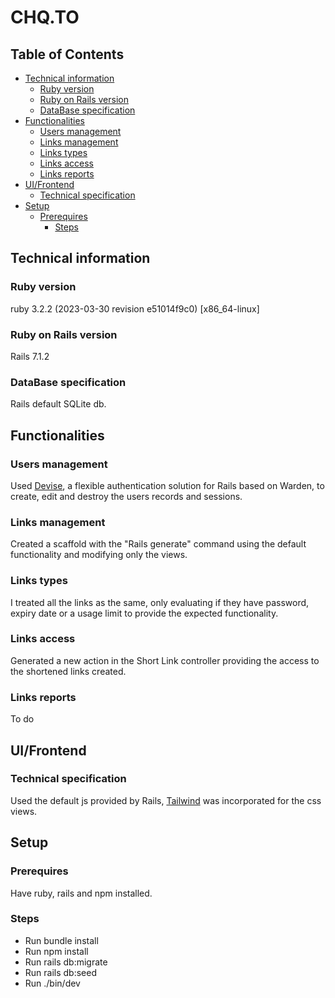 # CHQ.TO

## Table of Contents

- [Technical information](#technical-information)
	- [Ruby version](#ruby-version)
	- [Ruby on Rails version](#ruby-on-rails-version)
	- [DataBase specification](#database-specification)
 - [Functionalities](#functionalities)
	- [Users management](#users-management)
	- [Links management](#links-management)
	- [Links types](#links-types)
 	- [Links access](#links-access)
 	- [Links reports](#links-reports)
  - [UI/Frontend](#uifrontend)
 	- [Technical specification](#technical-specification)
  - [Setup](#setup)
   	- [Prerequires](#prerequires)
    	- [Steps](#steps)
    	

## Technical information
### Ruby version
ruby 3.2.2 (2023-03-30 revision e51014f9c0) [x86_64-linux]
### Ruby on Rails version
Rails 7.1.2
### DataBase specification
Rails default SQLite db.

## Functionalities
### Users management
Used [Devise](https://github.com/heartcombo/devise/tree/main), a flexible authentication solution for Rails based on Warden, to create, edit and destroy the users records and sessions.
### Links management
Created a scaffold with the "Rails generate" command using the default functionality and modifying only the views.
### Links types
I treated all the links as the same, only evaluating if they have password, expiry date or a usage limit to provide the expected functionality.
### Links access
Generated a new action in the Short Link controller providing the access to the shortened links created.
### Links reports
To do

## UI/Frontend
### Technical specification
Used the default js provided by Rails, [Tailwind](https://tailwindcss.com/) was incorporated for the css views.

## Setup
### Prerequires
Have ruby, rails and npm installed.

### Steps
* Run bundle install
* Run npm install
* Run rails db:migrate
* Run rails db:seed
* Run ./bin/dev

